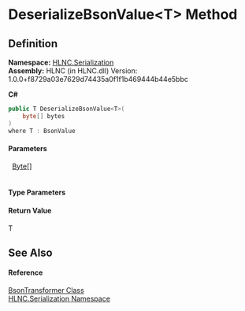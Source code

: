 # DeserializeBsonValue&lt;T&gt; Method




## Definition
**Namespace:** <a href="N_HLNC_Serialization">HLNC.Serialization</a>  
**Assembly:** HLNC (in HLNC.dll) Version: 1.0.0+f8729a03e7629d74435a0f1f1b469444b44e5bbc

**C#**
``` C#
public T DeserializeBsonValue<T>(
	byte[] bytes
)
where T : BsonValue

```



#### Parameters
<dl><dt>  <a href="https://learn.microsoft.com/dotnet/api/system.byte" target="_blank" rel="noopener noreferrer">Byte</a>[]</dt><dd> </dd></dl>

#### Type Parameters
<dl><dt /><dd /></dl>

#### Return Value
T

## See Also


#### Reference
<a href="T_HLNC_Serialization_BsonTransformer">BsonTransformer Class</a>  
<a href="N_HLNC_Serialization">HLNC.Serialization Namespace</a>  
